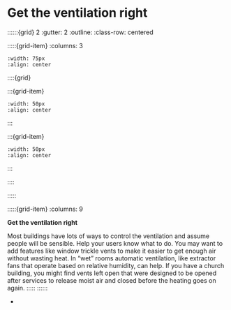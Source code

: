 # Get the ventilation right
 
::::::{grid} 2
:gutter: 2
:outline: 
:class-row: centered

:::::{grid-item}
:columns: 3
```{image} /images/card-game/step-icons/step_3.svg
:width: 75px
:align: center
```


::::{grid}

:::{grid-item}

```{image} /images/card-game/carbon-icons/carbon_3.svg
:width: 50px
:align: center
```
:::

:::{grid-item}
```{image} /images/card-game/cost-icons/cost_1.svg
:width: 50px
:align: center
```
:::

::::

:::::

:::::{grid-item}
:columns: 9

**Get the ventilation right**

Most buildings have lots of ways to control the ventilation and assume people will be sensible.  Help your users know what to do.  You may want to add features like window trickle vents to make it easier to get enough air without wasting heat.  In “wet” rooms automatic ventilation, like extractor fans that operate based on relative humidity, can help.  If you have a church building, you might find vents left open that were designed to be opened after services to release moist air and closed before the heating goes on again.
:::::
::::::


- [](ventilation-for-health)